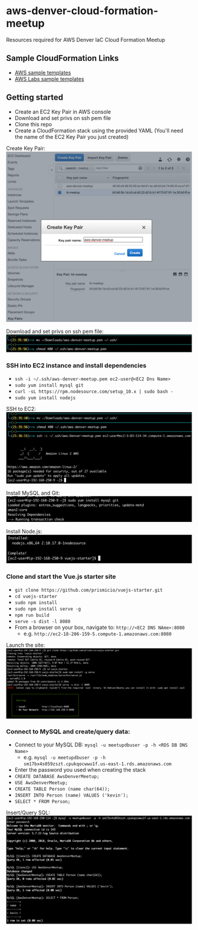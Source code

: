 # aws-denver-cloud-formation-meetup
Resources required for AWS Denver IaC Cloud Formation Meetup

## Sample CloudFormation Links
 * [AWS sample templates](https://docs.aws.amazon.com/AWSCloudFormation/latest/UserGuide/sample-templates-services-us-west-2.html)
 * [AWS Labs sample templates](https://github.com/awslabs/aws-cloudformation-templates)




## Getting started
 * Create an EC2 Key Pair in AWS console
 * Download and set privs on ssh pem file
 * Clone this repo
 * Create a CloudFormation stack using the provided YAML (You'll need the name of the EC2 Key Pair you just created)

Create Key Pair:
![Create Key Pair](images/ec2KeyPair.png "Create Key Pair")

Download and set privs on ssh pem file:
![Download and set privs on ssh pem file](images/setupPem.png "Download and set privs on ssh pem file")


### SSH into EC2 instance and install dependencies
 * `ssh -i ~/.ssh/aws-denver-meetup.pem ec2-user@<EC2 Dns Name>`
 * `sudo yum install mysql git`
 * `curl -sL https://rpm.nodesource.com/setup_10.x | sudo bash -`
 * `sudo yum install nodejs`

SSH to EC2:
![SSH To EC2](images/ssh.png "SSH into EC2 instance")

Install MySQL and Git:
![Install MySQL and Git](images/mysqlAndGitDeps.png "Install MySQL and Git")

Install Node.js:
![Install Node.js](images/nodejsDeps.png "Install Node.js")

 
### Clone and start the Vue.js starter site
 * `git clone https://github.com/prismicio/vuejs-starter.git`
 * `cd vuejs-starter`
 * `sudo npm install`
 * `sudo npm install serve -g`
 * `npm run build`
 * `serve -s dist -l 8080`
 * From a browser on your box, navigate to: `http://<EC2 DNS NAme>:8080`
    * e.g. `http://ec2-18-206-159-5.compute-1.amazonaws.com:8080`

Launch the site:
![Launch the site](images/launchSite.png "Launch the site")


### Connect to MySQL and create/query data:
 * Connect to your MySQL DB: `mysql -u meetupdbuser -p -h <RDS DB DNS Name>` 
    * e.g. `mysql -u meetupdbuser -p -h sm17bx4s059zszt.cpukqocwwu1f.us-east-1.rds.amazonaws.com`
 * Enter the password you used when creating the stack
 * `CREATE DATABASE AwsDenverMeetup;`
 * `USE AwsDenverMeetup;`
 * `CREATE TABLE Person (name char(64));`
 * `INSERT INTO Person (name) VALUES ('kevin');`
 * `SELECT * FROM Person;`



Insert/Query SQL:
![Insert/Query SQL](images/sql.png "Insert/Query SQL")
